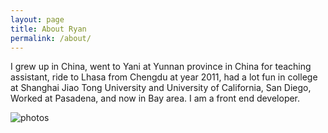 ```yaml
---
layout: page
title: About Ryan
permalink: /about/
---
```


I grew up in China, went to Yani at Yunnan province in China for teaching assistant, ride to Lhasa from Chengdu at year 2011, had a lot fun in college at Shanghai Jiao Tong University and University of California, San Diego, Worked at Pasadena, and now in Bay area. I am a front end developer.

![photos]({{site.url}}/assets/blog_about.jpg)
